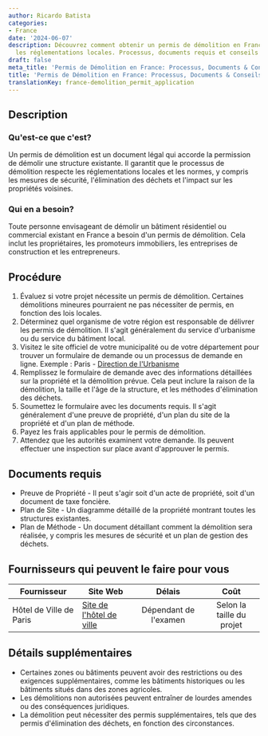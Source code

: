 ```yaml
---
author: Ricardo Batista
categories:
- France
date: '2024-06-07'
description: Découvrez comment obtenir un permis de démolition en France pour respecter
  les réglementations locales. Processus, documents requis et conseils utiles.
draft: false
meta_title: 'Permis de Démolition en France: Processus, Documents & Conseils'
title: 'Permis de Démolition en France: Processus, Documents & Conseils'
translationKey: france-demolition_permit_application
---
```



## Description
### Qu'est-ce que c'est?
Un permis de démolition est un document légal qui accorde la permission de démolir une structure existante. Il garantit que le processus de démolition respecte les réglementations locales et les normes, y compris les mesures de sécurité, l'élimination des déchets et l'impact sur les propriétés voisines.

### Qui en a besoin?
Toute personne envisageant de démolir un bâtiment résidentiel ou commercial existant en France a besoin d'un permis de démolition. Cela inclut les propriétaires, les promoteurs immobiliers, les entreprises de construction et les entrepreneurs.

## Procédure
1. Évaluez si votre projet nécessite un permis de démolition. Certaines démolitions mineures pourraient ne pas nécessiter de permis, en fonction des lois locales.
2. Déterminez quel organisme de votre région est responsable de délivrer les permis de démolition. Il s'agit généralement du service d'urbanisme ou du service du bâtiment local.
3. Visitez le site officiel de votre municipalité ou de votre département pour trouver un formulaire de demande ou un processus de demande en ligne.
   Exemple : Paris - [Direction de l'Urbanisme](https://api-site.paris.fr/images/80149)
4. Remplissez le formulaire de demande avec des informations détaillées sur la propriété et la démolition prévue. Cela peut inclure la raison de la démolition, la taille et l'âge de la structure, et les méthodes d'élimination des déchets.
5. Soumettez le formulaire avec les documents requis. Il s'agit généralement d'une preuve de propriété, d'un plan du site de la propriété et d'un plan de méthode.
6. Payez les frais applicables pour le permis de démolition.
7. Attendez que les autorités examinent votre demande. Ils peuvent effectuer une inspection sur place avant d'approuver le permis.

## Documents requis
* Preuve de Propriété - Il peut s'agir soit d'un acte de propriété, soit d'un document de taxe foncière.
* Plan de Site - Un diagramme détaillé de la propriété montrant toutes les structures existantes.
* Plan de Méthode - Un document détaillant comment la démolition sera réalisée, y compris les mesures de sécurité et un plan de gestion des déchets.

## Fournisseurs qui peuvent le faire pour vous

| Fournisseur      |     Site Web     |     Délais    |       Coût      |
| --------------- | --------------- |  :-------------: | :-------------: |
| Hôtel de Ville de Paris | [Site de l'hôtel de ville](http://www.paris.fr)       |      Dépendant de l'examen      |        Selon la taille du projet       |

## Détails supplémentaires
* Certaines zones ou bâtiments peuvent avoir des restrictions ou des exigences supplémentaires, comme les bâtiments historiques ou les bâtiments situés dans des zones agricoles.
* Les démolitions non autorisées peuvent entraîner de lourdes amendes ou des conséquences juridiques.
* La démolition peut nécessiter des permis supplémentaires, tels que des permis d'élimination des déchets, en fonction des circonstances.